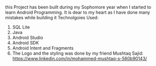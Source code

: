 this Project has been built during my Sophomore year when I started to learn Android Programming. 
It is dear to my heart as I have done many mistakes while building it
Technolgoies Used:
1. SQL Lite
2. Java
3. Android Studio 
4. Android SDK 
5. Android Intent and Fragments
6. The Logo and the styling was done by my friend Mushtaq Sajid: https://www.linkedin.com/in/mohammed-mushtaq-s-560b90143/

